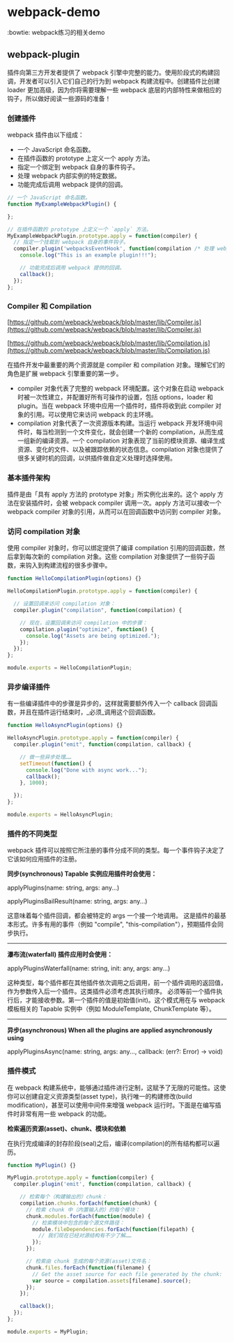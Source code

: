 # webpack-demo
:bowtie: webpack练习的相关demo


## webpack-plugin

插件向第三方开发者提供了 webpack 引擎中完整的能力。使用阶段式的构建回调，开发者可以引入它们自己的行为到 webpack 构建流程中。创建插件比创建 loader 更加高级，因为你将需要理解一些 webpack 底层的内部特性来做相应的钩子，所以做好阅读一些源码的准备！

### 创建插件

webpack 插件由以下组成：

* 一个 JavaScript 命名函数。
* 在插件函数的 prototype 上定义一个 apply 方法。
* 指定一个绑定到 webpack 自身的事件钩子。
* 处理 webpack 内部实例的特定数据。
* 功能完成后调用 webpack 提供的回调。


```javascript
// 一个 JavaScript 命名函数。
function MyExampleWebpackPlugin() {

};

// 在插件函数的 prototype 上定义一个 `apply` 方法。
MyExampleWebpackPlugin.prototype.apply = function(compiler) {
  // 指定一个挂载到 webpack 自身的事件钩子。
  compiler.plugin('webpacksEventHook', function(compilation /* 处理 webpack 内部实例的特定数据。*/, callback) {
    console.log("This is an example plugin!!!");

    // 功能完成后调用 webpack 提供的回调。
    callback();
  });
};
```



### Compiler 和 Compilation

[https://github.com/webpack/webpack/blob/master/lib/Compiler.js](https://github.com/webpack/webpack/blob/master/lib/Compiler.js)


[https://github.com/webpack/webpack/blob/master/lib/Compilation.js](https://github.com/webpack/webpack/blob/master/lib/Compilation.js)



在插件开发中最重要的两个资源就是 compiler 和 compilation 对象。理解它们的角色是扩展 webpack 引擎重要的第一步。



* compiler 对象代表了完整的 webpack 环境配置。这个对象在启动 webpack 时被一次性建立，并配置好所有可操作的设置，包括 options，loader 和 plugin。当在 webpack 环境中应用一个插件时，插件将收到此 compiler 对象的引用。可以使用它来访问 webpack 的主环境。
* compilation 对象代表了一次资源版本构建。当运行 webpack 开发环境中间件时，每当检测到一个文件变化，就会创建一个新的 compilation，从而生成一组新的编译资源。一个 compilation 对象表现了当前的模块资源、编译生成资源、变化的文件、以及被跟踪依赖的状态信息。compilation 对象也提供了很多关键时机的回调，以供插件做自定义处理时选择使用。






### 基本插件架构


插件是由「具有 apply 方法的 prototype 对象」所实例化出来的。这个 apply 方法在安装插件时，会被 webpack compiler 调用一次。apply 方法可以接收一个 webpack compiler 对象的引用，从而可以在回调函数中访问到 compiler 对象。



### 访问 compilation 对象


使用 compiler 对象时，你可以绑定提供了编译 compilation 引用的回调函数，然后拿到每次新的 compilation 对象。这些 compilation 对象提供了一些钩子函数，来钩入到构建流程的很多步骤中。



```javascript
function HelloCompilationPlugin(options) {}

HelloCompilationPlugin.prototype.apply = function(compiler) {

  // 设置回调来访问 compilation 对象：
  compiler.plugin("compilation", function(compilation) {

    // 现在，设置回调来访问 compilation 中的步骤：
    compilation.plugin("optimize", function() {
      console.log("Assets are being optimized.");
    });
  });
};

module.exports = HelloCompilationPlugin;
```



### 异步编译插件

有一些编译插件中的步骤是异步的，这样就需要额外传入一个 callback 回调函数，并且在插件运行结束时，_必须_调用这个回调函数。



```javascript
function HelloAsyncPlugin(options) {}

HelloAsyncPlugin.prototype.apply = function(compiler) {
  compiler.plugin("emit", function(compilation, callback) {

    // 做一些异步处理……
    setTimeout(function() {
      console.log("Done with async work...");
      callback();
    }, 1000);

  });
};

module.exports = HelloAsyncPlugin;

```


### 插件的不同类型


webpack 插件可以按照它所注册的事件分成不同的类型。每一个事件钩子决定了它该如何应用插件的注册。



**同步(synchronous) Tapable 实例应用插件时会使用：**


applyPlugins(name: string, args: any...)

applyPluginsBailResult(name: string, args: any...)

这意味着每个插件回调，都会被特定的 args 一个接一个地调用。 这是插件的最基本形式。许多有用的事件（例如 "compile", "this-compilation"），预期插件会同步执行。

----

**瀑布流(waterfall) 插件应用时会使用：**



applyPluginsWaterfall(name: string, init: any, args: any...)

这种类型，每个插件都在其他插件依次调用之后调用，前一个插件调用的返回值，作为参数传入后一个插件。这类插件必须考虑其执行顺序。 必须等前一个插件执行后，才能接收参数。第一个插件的值是初始值(init)。这个模式用在与 webpack 模板相关的 Tapable 实例中（例如 ModuleTemplate, ChunkTemplate 等）。


-----


**异步(asynchronous) When all the plugins are applied asynchronously using**


applyPluginsAsync(name: string, args: any..., callback: (err?: Error) -> void)





### 插件模式

在 webpack 构建系统中，能够通过插件进行定制，这赋予了无限的可能性。这使你可以创建自定义资源类型(asset type)，执行唯一的构建修改(build modification)，甚至可以使用中间件来增强 webpack 运行时。下面是在编写插件时非常有用一些 webpack 的功能。


**检索遍历资源(asset)、chunk、模块和依赖**



在执行完成编译的封存阶段(seal)之后，编译(compilation)的所有结构都可以遍历。



```javascript
function MyPlugin() {}

MyPlugin.prototype.apply = function(compiler) {
  compiler.plugin('emit', function(compilation, callback) {

    // 检索每个（构建输出的）chunk：
    compilation.chunks.forEach(function(chunk) {
      // 检索 chunk 中（内置输入的）的每个模块：
      chunk.modules.forEach(function(module) {
        // 检索模块中包含的每个源文件路径：
        module.fileDependencies.forEach(function(filepath) {
          // 我们现在已经对源结构有不少了解……
        });
      });

      // 检索由 chunk 生成的每个资源(asset)文件名：
      chunk.files.forEach(function(filename) {
        // Get the asset source for each file generated by the chunk:
        var source = compilation.assets[filename].source();
      });
    });

    callback();
  });
};

module.exports = MyPlugin;
```
















